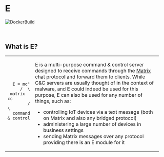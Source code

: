 # E
![DockerBuild](https://github.com/TR-SLimey/E/workflows/DockerBuild/badge.svg)

<br/>

## What is E?
<table border="0px">
  <tr>
    <td>
      <pre>
        <code>
  E = mc²
     /  \
 matrix  cc
        /  \
  command & control
        </code>
      </pre>
    </td>
    <td valign="top">
      <p>
        E is a multi-purpose command & control server designed to receive commands through the <a href="https://matrix.org">Matrix</a> chat protocol and forward them to clients. While C&C servers are usually thought of in the context of malware, and E could indeed be used for this purpose, E can also be used for any number of things, such as:
      </p>
      <ul>
        <li>controlling IoT devices via a text message (both on Matrix and also any bridged protocol)</li>
        <li>administering a large number of devices in business settings</li>
        <li>sending Matrix messages over any protocol providing there is an E module for it</li>
      </ul>
    </td>
  </tr>
</table>
